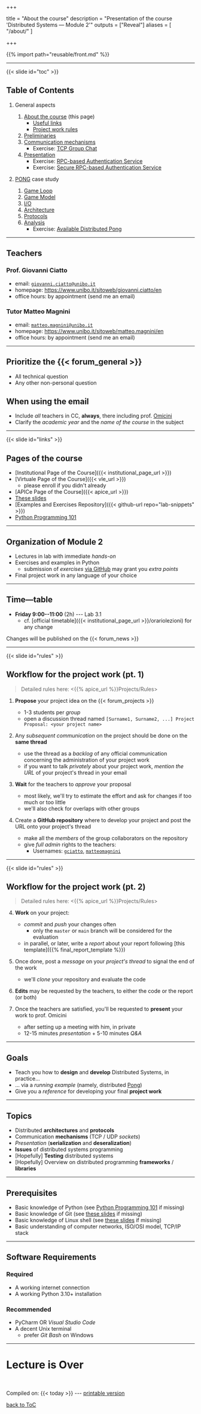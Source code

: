 
+++

title = "About the course"
description = "Presentation of the course 'Distributed Systems — Module 2'"
outputs = ["Reveal"]
aliases = [
    "/about/"
]

+++

{{% import path="reusable/front.md" %}}

---

{{< slide id="toc" >}}

## Table of Contents

1. General aspects
    1. [About the course](./) (this page)
        - [Useful links](./#/links)
        - [Project work rules](./#/rules)
    1. [Preliminaries](./preliminaries/)
    1. [Communication mechanisms](./communication/)
        - Exercise: [TCP Group Chat](./communication/#/exercise-tcp-group-chat)
    1. [Presentation](./presentation/)
        - Exercise: [RPC-based Authentication Service](./presentation/#/exercise-rpc-auth-service)
        - Exercise: [Secure RPC-based Authentication Service](./presentation/#/exercise-rpc-auth-service-secure)
    <!-- 1. \[No time for this in A.Y. 24-25\] Testing [Testing](./testing/) -->

    <!-- [Miscellanea](./misc/) -->

1. [PONG](./pong/) case study
    1. [Game Loop](./pong/#/game-loop)
    1. [Game Model](./pong/#/model)
    1. [I/O](./pong/#/io)
    1. [Architecture](./pong/#/architecture)
    1. [Protocols](./pong/#/protocols)
    1. [Analysis](./pong/#/analysis)
        + Exercise: [Available Distributed Pong](./pong/#/exercise-available-dpongpy)

---

## Teachers

### Prof. Giovanni Ciatto
* email: [`giovanni.ciatto@unibo.it`](mailto:giovanni.ciatto@unibo.it)
* homepage: <https://www.unibo.it/sitoweb/giovanni.ciatto/en>
* office hours: by appointment (send me an email)

### Tutor Matteo Magnini
* email: [`matteo.magnini@unibo.it`](mailto:matteo.magnini@unibo.it)
* homepage: <https://www.unibo.it/sitoweb/matteo.magnini/en>
* office hours: by appointment (send me an email)

---

## Prioritize the {{< forum_general >}}

* All technical question
* Any other non-personal question

<p>

## When using the email
* Include *all* teachers in CC, **always**, there including prof. [Omicini](mailto:andrea.omicini@unibo.it)
* Clarify the _academic year_ and the _name of the course_ in the subject

---

{{< slide id="links" >}}

## Pages of the course

- [Institutional Page of the Course]({{< institutional_page_url >}})
- [Virtuale Page of the Course]({{< vle_url >}})
    + please enroll if you didn't already
- [APICe Page of the Course]({{< apice_url >}})
- [These slides](./)
- [Examples and Exercises Repository]({{< github-url repo="lab-snippets" >}})
- [Python Programming 101](https://matteomagnini.github.io/distributed-systems-python-101/#/)

---

## Organization of Module 2

- Lectures in lab with immediate _hands-on_
- Exercises and examples in Python
    * submission of _exercises_ [via GitHub](https://github.com/) may grant you _extra points_
- Final project work in any language of your choice

---

## Time—table

* **Friday 9:00--11:00** (2h) --- Lab 3.1
    - cf. [official timetable]({{< institutional_page_url >}}/orariolezioni) for any change

Changes will be published on the {{< forum_news >}}

---

{{< slide id="rules" >}}

## Workflow for the project work (pt. 1)

> Detailed rules here: <{{% apice_url %}}Projects/Rules>

1. **Propose** your project idea on the {{< forum_projects >}}
    + 1-3 students per _group_
    + open a discussion thread named `[Surname1, Surname2, ...] Project Proposal: <your project name>`

2. Any _subsequent communication_ on the project should be done on the __same thread__
    + use the thread as a _backlog_ of any official communication concerning the administration of your project work
    + if you want to talk _privately_ about your project work, _mention the URL_ of your project's thread in your email

2. __Wait__ for the teachers to _approve_ your proposal
    + most likely, we'll try to estimate the effort and ask for changes if too much or too little
    + we'll also check for overlaps with other groups

3. Create a __GitHub repository__ where to develop your project and post the URL onto your project's thread
    + make all the _members_ of the group collaborators on the repository
    + give _full admin_ rights to the teachers:
        - Usernames: [`gciatto`](https://github.com/gciatto), [`matteomagnini`](https://github.com/MatteoMagnini)

---

{{< slide id="rules" >}}

## Workflow for the project work (pt. 2)

> Detailed rules here: <{{% apice_url %}}Projects/Rules>

4. __Work__ on your project:
    + _commit_ and _push_ your changes often
        - only the `master` or `main` branch will be considered for the evaluation
    + in parallel, or later, write a _report_ about your report following [this template]({{% final_report_template %}})

5. Once done, post a _message_ on your _project's thread_ to signal the end of the work
    + we'll _clone_ your repository and evaluate the code

6. __Edits__ may be requested by the teachers, to either the code or the report (or both)

7. Once the teachers are satisfied, you'll be requested to __present__ your work to prof. Omicini
    + after setting up a meeting with him, in private
    + 12-15 minutes _presentation_ + 5-10 minutes _Q&A_

---

## Goals

- Teach you how to __design__ and __develop__ Distributed Systems, in practice...
- ... via a _running example_ (namely, distributed [Pong](https://en.wikipedia.org/wiki/Pong))
- Give you a _reference_ for developing your final __project work__

---

## Topics

- Distributed __architectures__ and __protocols__
- Communication __mechanisms__ (TCP / UDP _sockets_)
- _Presentation_ (__serialization__ and __deseralization__)
- __Issues__ of distributed systems programming
- \[Hopefully\] __Testing__ distributed systems
- \[Hopefully\] Overview on distributed programming __frameworks__ / __libraries__

---

## Prerequisites

- Basic knowledge of Python (see [Python Programming 101](https://matteomagnini.github.io/distributed-systems-python-101/#/) if missing)
- Basic knowledge of Git (see [these slides](https://unibo-dtm-se.github.io/course-slides/dvcs-basics/#/) if missing)
- Basic knowledge of Linux shell (see [these slides](https://unibo-dtm-se.github.io/course-slides/preliminaries/#/) if missing)
- Basic understanding of computer networks, ISO/OSI model, TCP/IP stack

---

## Software Requirements

### Required

* A working internet connection
* A working Python 3.10+ installation

### Recommended

* PyCharm OR _Visual Studio Code_
* A decent Unix terminal
    * prefer _Git Bash_ on Windows

---

# Lecture is Over

<br>

Compiled on: {{< today >}} --- [<i class="fa fa-print" aria-hidden="true"></i> printable version](?print-pdf&pdfSeparateFragments=false)

[<i class="fa fa-undo" aria-hidden="true"></i> back to ToC](./#/toc)

